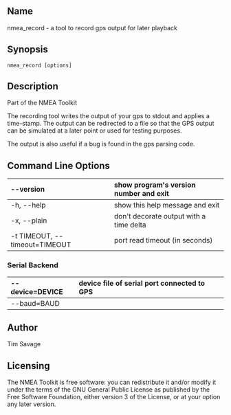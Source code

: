 ## Name ##
nmea\_record - a tool to record gps output for later playback

## Synopsis ##
`nmea_record [options]`

## Description ##
Part of the NMEA Toolkit

The recording tool writes the output of your gps to stdout and applies a time-stamp. The output can be redirected to a file so that the GPS output can be simulated at a later point or used for testing purposes.

The output is also useful if a bug is found in the gps parsing code.

## Command Line Options ##
| --version | show program's version number and exit |
|:----------|:---------------------------------------|
| -h, --help | show this help message and exit |
| -x, --plain | don't decorate output with a time delta |
| -t TIMEOUT, --timeout=TIMEOUT | port read timeout (in seconds) |

### Serial Backend ###
| --device=DEVICE | device file of serial port connected to GPS |
|:----------------|:--------------------------------------------|
| --baud=BAUD |  |

## Author ##
Tim Savage

## Licensing ##
The NMEA Toolkit is free software: you can redistribute it and/or modify it under the terms of the GNU General Public License as published by the Free Software Foundation, either version 3 of the License, or at your option any later version.